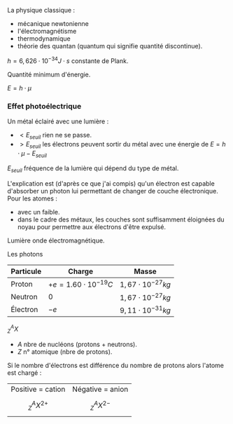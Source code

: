 La physique classique :

* mécanique newtonienne
* l'électromagnétisme
* thermodynamique
* théorie des quantan (quantum qui signifie quantité discontinue).

$h = 6,626 \cdot 10^{-34} J \cdot s$ constante de Plank.

Quantité minimum d'énergie.

$E = h \cdot \mu$

### Effet photoélectrique

Un métal éclairé avec une lumière :

* $\lt E_{seuil}$ rien ne se passe.
* $\gt E_{seuil}$ les électrons peuvent sortir du métal avec une énergie de $E = h \cdot \mu - E_{seuil}$

$E_{seuil}$ fréquence de la lumière qui dépend du type de métal.

L'explication est (d'après ce que j'ai compis) qu'un électron est capable d'absorber un photon lui permettant de changer de couche électronique. Pour les atomes :

* avec un faible.
* dans le cadre des métaux, les couches sont suffisamment éloignées du noyau pour permettre aux électrons d'être expulsé.

Lumière onde électromagnétique.

Les photons 

Particule   | Charge                        | Masse
------------|-------------------------------|------
Proton      | $+e = 1.60 \cdot 10^{−19} C$  | $1,67 \cdot 10^{−27} kg$
Neutron     | $0$                           | $1,67 \cdot 10^{−27} kg$
Électron    | $−e$                          | $9,11 \cdot 10^{−31} kg$

$^A_Z X$

* $A$ nbre de nucléons (protons + neutrons).
* $Z$ n° atomique (nbre de protons).

Si le nombre d'électrons est différence du nombre de protons alors
l'atome est chargé :

|                     |                     |
|---------------------|---------------------|
| Positive = cation   | Négative = anion    |
| $$_{Z}^{A}X^{2 +}$$ | $$_{Z}^{A}X^{2 -}$$ |